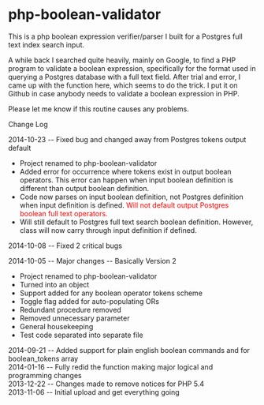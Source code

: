 php-boolean-validator
==================

<p>This is a php boolean expression verifier/parser I built for a Postgres full text index search input.</p>

<p>A while back I searched quite heavily, mainly on Google, to find a PHP program to validate a boolean expression, specifically for the format used in querying a Postgres database with a full text field. After trial and error, I came up with the function here, which seems to do the trick. I put it on Github in case anybody needs to validate a boolean expression in PHP.</p> 

<p>Please let me know if this routine causes any problems.</p>

<p>Change Log</p>

<p>2014-10-23 -- Fixed bug and changed away from Postgres tokens output default</p>
<ul><li>Project renamed to php-boolean-validator</li>
<li>Added error for occurrence where tokens exist in output boolean operators. This error can happen when input boolean definition is different than output boolean definition.</li>
<li>Code now parses on input boolean definition, not Postgres definition when input definition is defined. <span style="color:red;">Will not default output Postgres boolean full text operators.</span></li>
<li>Will still default to Postgres full text search boolean definition. However, class will now carry through input definition if defined.</li></ul>

<p>2014-10-08 -- Fixed 2 critical bugs</p>

<p>2014-10-05 -- Major changes -- Basically Version 2</p>
<ul><li>Project renamed to php-boolean-validator</li>
<li>Turned into an object</li>
<li>Support added for any boolean operator tokens scheme</li>
<li>Toggle flag added for auto-populating ORs</li>
<li>Redundant procedure removed</li>
<li>Removed unnecessary parameter</li>
<li>General housekeeping</li>
<li>Test code separated into separate file</li></ul>

<p>2014-09-21 -- Added support for plain english boolean commands and for boolean_tokens array</br>
2014-01-16 -- Fully redid the function making major logical and programming changes<br>
2013-12-22 -- Changes made to remove notices for PHP 5.4<br>
2013-11-06 -- Initial upload and get everything going<br></p>

